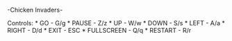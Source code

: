 -Chicken Invaders-

Controls: 
	* GO - G/g
	* PAUSE - Z/z
	* UP - W/w
	* DOWN - S/s
	* LEFT - A/a
	* RIGHT - D/d
	* EXIT - ESC
	* FULLSCREEN - Q/q
	* RESTART - R/r
